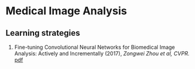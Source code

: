 # Medical Image Analysis

## Learning strategies
1. Fine-tuning Convolutional Neural Networks for Biomedical Image Analysis: Actively and Incrementally (2017), *Zongwei Zhou et al, CVPR.* [pdf](http://openaccess.thecvf.com/content_cvpr_2017/papers/Zhou_Fine-Tuning_Convolutional_Neural_CVPR_2017_paper.pdf)
